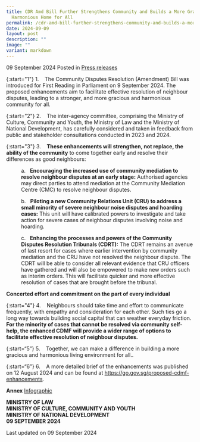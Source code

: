 ```yaml
---
title: CDR Amd Bill Further Strengthens Community and Builds a More Gracious and
  Harmonious Home for All
permalink: /cdr-amd-bill-further-strengthens-community-and-builds-a-more-gracious-and-harmonious-home-for-all/
date: 2024-09-09
layout: post
description: ""
image: ""
variant: markdown
---
```

09 September 2024 Posted in [Press releases](/news/press-releases)

{:start="1"}
1.&nbsp;&nbsp;&nbsp; The Community Disputes Resolution (Amendment) Bill was introduced for First Reading in Parliament on 9 September 2024. The proposed enhancements aim to facilitate effective resolution of neighbour disputes, leading to a stronger, and more gracious and harmonious community for all. 

{:start="2"}
2.&nbsp;&nbsp;&nbsp; The inter-agency committee, comprising the Ministry of Culture, Community and Youth, the Ministry of Law and the Ministry of National Development, has carefully considered and taken in feedback from public and stakeholder consultations conducted in 2023 and 2024.

{:start="3"}
3.&nbsp;&nbsp;&nbsp; <b>These enhancements will strengthen, not replace, the ability of the community</b> to come together early and resolve their differences as good neighbours:

<p style="margin-left: 40px">
a. &nbsp; <b>Encouraging the increased use of community mediation to resolve neighbour disputes at an early stage:</b> Authorised agencies may direct parties to attend mediation at the Community Mediation Centre (CMC) to resolve neighbour disputes.</p>

<p style="margin-left: 40px">
b. &nbsp; <b>Piloting a new Community Relations Unit (CRU) to address a small minority of severe neighbour noise disputes and hoarding cases:</b>
This unit will have calibrated powers to investigate and take action for severe cases of neighbour disputes involving noise and hoarding.</p>

<p style="margin-left: 40px">
c. &nbsp; <b>Enhancing the processes and powers of the Community Disputes Resolution Tribunals (CDRT):</b> The CDRT remains an avenue of last resort for cases where earlier intervention by community mediation and the CRU have not resolved the neighbour dispute. The CDRT will be able
to consider all relevant evidence that CRU officers have gathered and will also be empowered to make new orders such as interim orders. This will facilitate quicker and more effective resolution of cases that are brought before the tribunal.</p>

**Concerted effort and commitment on the part of every individual**

{:start="4"}
4.&nbsp;&nbsp;&nbsp; Neighbours should take time and effort to communicate frequently, with empathy and consideration for each other. Such ties go a long way towards building social capital that can weather everyday friction. <b>For the minority of cases that cannot be resolved via community self-help, the enhanced CDMF will provide a wider range of options to facilitate effective resolution of neighbour disputes.</b>

{:start=“5”}
5.&nbsp;&nbsp;&nbsp; Together, we can make a difference in building a more gracious and harmonious living environment for all..

{:start=“6”}
6.&nbsp;&nbsp;&nbsp; A more detailed brief of the enhancements was published on 12 August 2024 and can be found at <a href="https://go.gov.sg/proposed-cdmf-enhancements">https://go.gov.sg/proposed-cdmf-enhancements</a>.

**Annex** [Infographic](/files/news/press-releases/2024/CDMF_infographic_1R.pdf)

**MINISTRY OF LAW**
<br>**MINISTRY OF CULTURE, COMMUNITY AND YOUTH**
<br>**MINISTRY OF NATIONAL DEVELOPMENT**
<br>**09 SEPTEMBER 2024**
 
<p class="right-side-updated">Last updated on 09 September 2024</p>